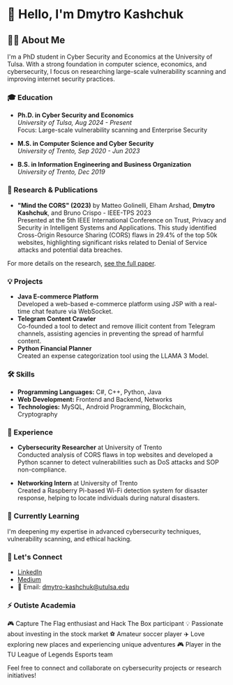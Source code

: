 # 👋 Hello, I'm Dmytro Kashchuk

## 👨‍💻 About Me
I'm a PhD student in Cyber Security and Economics at the University of Tulsa. With a strong foundation in computer science, economics, and cybersecurity, I focus on researching large-scale vulnerability scanning and improving internet security practices.

### 🎓 Education
- **Ph.D. in Cyber Security and Economics**  
  *University of Tulsa, Aug 2024 - Present*  
  Focus: Large-scale vulnerability scanning and Enterprise Security

- **M.S. in Computer Science and Cyber Security**  
  *University of Trento, Sep 2020 - Jun 2023*

- **B.S. in Information Engineering and Business Organization**  
  *University of Trento, Dec 2019*

### 🔬 Research & Publications
- **"Mind the CORS" (2023)** by Matteo Golinelli, Elham Arshad, **Dmytro Kashchuk**, and Bruno Crispo - IEEE-TPS 2023  
  Presented at the 5th IEEE International Conference on Trust, Privacy and Security in Intelligent Systems and Applications. This study identified Cross-Origin Resource Sharing (CORS) flaws in 29.4% of the top 50k websites, highlighting significant risks related to Denial of Service attacks and potential data breaches.

For more details on the research, [see the full paper](https://ieeexplore.ieee.org/document/10431636).

### 💡 Projects
- **Java E-commerce Platform**  
  Developed a web-based e-commerce platform using JSP with a real-time chat feature via WebSocket.
- **Telegram Content Crawler**  
  Co-founded a tool to detect and remove illicit content from Telegram channels, assisting agencies in preventing the spread of harmful content.
- **Python Financial Planner**  
  Created an expense categorization tool using the LLAMA 3 Model.

### 🛠️ Skills
- **Programming Languages:** C#, C++, Python, Java
- **Web Development:** Frontend and Backend, Networks
- **Technologies:** MySQL, Android Programming, Blockchain, Cryptography

### 💼 Experience
- **Cybersecurity Researcher** at University of Trento  
  Conducted analysis of CORS flaws in top websites and developed a Python scanner to detect vulnerabilities such as DoS attacks and SOP non-compliance.

- **Networking Intern** at University of Trento  
  Created a Raspberry Pi-based Wi-Fi detection system for disaster response, helping to locate individuals during natural disasters.

### 🌱 Currently Learning
I'm deepening my expertise in advanced cybersecurity techniques, vulnerability scanning, and ethical hacking.

### 💬 Let's Connect
- [LinkedIn](https://linkedin.com/in/dmytrokashchuk)
- [Medium](https://medium.com/@dmytrokashchuk)
- 📧 Email: dmytro-kashchuk@utulsa.edu

### ⚡ Outiste Academia
🎮 Capture The Flag enthusiast and Hack The Box participant
💡 Passionate about investing in the stock market
⚽ Amateur soccer player
✈️ Love exploring new places and experiencing unique adventures
🎮 Player in the TU League of Legends Esports team

Feel free to connect and collaborate on cybersecurity projects or research initiatives!

